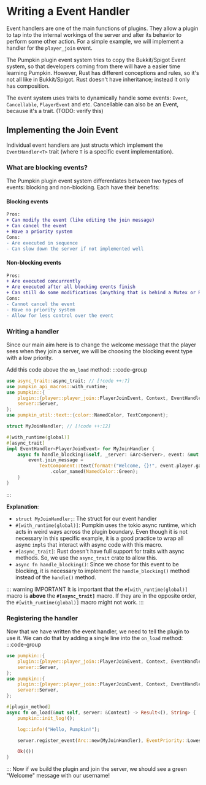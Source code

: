 # Writing a Event Handler

Event handlers are one of the main functions of plugins. They allow a plugin to tap into the internal workings of the server and alter its behavior to perform some other action. For a simple example, we will implement a handler for the `player_join` event.

The Pumpkin plugin event system tries to copy the Bukkit/Spigot Event system, so that developers coming from there will have a easier time learning Pumpkin.
However, Rust has different conceptions and rules, so it's not all like in Bukkit/Spigot.
Rust doesn't have inheritance; instead it only has composition.

The event system uses traits to dynamically handle some events: `Event`, `Cancellable`, `PlayerEvent` and etc.
Cancellable can also be an Event, because it's a trait. (TODO: verify this)

## Implementing the Join Event

Individual event handlers are just structs which implement the `EventHandler<T>` trait (where `T` is a specific event implementation).

### What are blocking events?

The Pumpkin plugin event system differentiates between two types of events: blocking and non-blocking. Each have their benefits:

#### Blocking events

```diff
Pros:
+ Can modify the event (like editing the join message)
+ Can cancel the event
+ Have a priority system
Cons:
- Are executed in sequence
- Can slow down the server if not implemented well
```

#### Non-blocking events

```diff
Pros:
+ Are executed concurrently
+ Are executed after all blocking events finish
+ Can still do some modifications (anything that is behind a Mutex or RwLock)
Cons:
- Cannot cancel the event
- Have no priority system
- Allow for less control over the event
```

### Writing a handler

Since our main aim here is to change the welcome message that the player sees when they join a server, we will be choosing the blocking event type with a low priority.

Add this code above the `on_load` method:
:::code-group

```rs [lib.rs]
use async_trait::async_trait; // [!code ++:7]
use pumpkin_api_macros::with_runtime;
use pumpkin::{
    plugin::{player::player_join::PlayerJoinEvent, Context, EventHandler, EventPriority},
    server::Server,
};
use pumpkin_util::text::{color::NamedColor, TextComponent};

struct MyJoinHandler; // [!code ++:12]

#[with_runtime(global)]
#[async_trait]
impl EventHandler<PlayerJoinEvent> for MyJoinHandler {
    async fn handle_blocking(&self, _server: &Arc<Server>, event: &mut PlayerJoinEvent) {
        event.join_message =
            TextComponent::text(format!("Welcome, {}!", event.player.gameprofile.name))
                .color_named(NamedColor::Green);
    }
}
```

:::

**Explanation**:

- `struct MyJoinHandler;`: The struct for our event handler
- `#[with_runtime(global)]`: Pumpkin uses the tokio async runtime, which acts in weird ways across the plugin boundary. Even though it is not necessary in this specific example, it is a good practice to wrap all async `impl`s that interact with async code with this macro.
- `#[async_trait]`: Rust doesn't have full support for traits with async methods. So, we use the `async_trait` crate to allow this.
- `async fn handle_blocking()`: Since we chose for this event to be blocking, it is necessary to implement the `handle_blocking()` method instead of the `handle()` method.

::: warning IMPORTANT
It is important that the `#[with_runtime(global)]` macro is **above** the **`#[async_trait]`** macro. If they are in the opposite order, the `#[with_runtime(global)]` macro might not work.
:::

### Registering the handler

Now that we have written the event handler, we need to tell the plugin to use it. We can do that by adding a single line into the `on_load` method:
:::code-group

```rs [lib.rs]
use pumpkin::{
    plugin::{player::player_join::PlayerJoinEvent, Context, EventHandler, EventPriority}, // [!code ++]
    server::Server,
};
use pumpkin::{
    plugin::{player::player_join::PlayerJoinEvent, Context, EventHandler}, // [!code --]
    server::Server,
};

#[plugin_method]
async fn on_load(&mut self, server: &Context) -> Result<(), String> {
    pumpkin::init_log!();

    log::info!("Hello, Pumpkin!");

    server.register_event(Arc::new(MyJoinHandler), EventPriority::Lowest, true).await; // [!code ++]

    Ok(())
}
```

:::
Now if we build the plugin and join the server, we should see a green "Welcome" message with our username!
